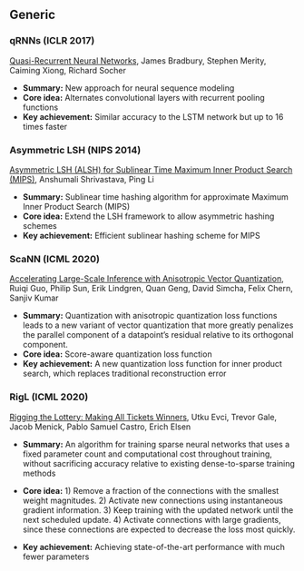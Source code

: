 ## Generic

### qRNNs (ICLR 2017)

[Quasi-Recurrent Neural Networks](https://arxiv.org/abs/1611.01576), James Bradbury, Stephen Merity, Caiming Xiong, Richard Socher

- **Summary:** New approach for neural sequence modeling
- **Core idea:** Alternates convolutional layers with recurrent pooling functions
- **Key achievement:** Similar accuracy to the LSTM network but up to 16 times faster

### Asymmetric LSH (NIPS 2014)

[Asymmetric LSH (ALSH) for Sublinear Time Maximum Inner Product Search (MIPS)](https://papers.nips.cc/paper/2014/file/310ce61c90f3a46e340ee8257bc70e93-Paper.pdf), Anshumali Shrivastava, Ping Li

- **Summary:** Sublinear time hashing algorithm for approximate Maximum Inner Product Search (MIPS)
- **Core idea:** Extend the LSH framework to allow asymmetric hashing schemes
- **Key achievement:** Efficient sublinear hashing scheme for MIPS

### ScaNN (ICML 2020)

[Accelerating Large-Scale Inference with Anisotropic Vector Quantization](https://arxiv.org/abs/1908.10396), Ruiqi Guo, Philip Sun, Erik Lindgren, Quan Geng, David Simcha, Felix Chern, Sanjiv Kumar

- **Summary:** Quantization with anisotropic quantization loss functions leads to a new variant of vector quantization that more greatly penalizes the parallel component of a datapoint’s residual relative to its orthogonal component.
- **Core idea:** Score-aware quantization loss function
- **Key achievement:** A new quantization loss function for inner product search,  which replaces traditional reconstruction error

### RigL (ICML 2020)

[Rigging the Lottery: Making All Tickets Winners](https://proceedings.icml.cc/static/paper_files/icml/2020/287-Paper.pdf), Utku Evci, Trevor Gale, Jacob Menick, Pablo Samuel Castro, Erich Elsen

- **Summary:** An algorithm for training sparse neural networks that uses a fixed parameter count and computational cost throughout training, without sacrificing accuracy relative to existing dense-to-sparse training methods

- **Core idea:** 1) Remove a fraction of the connections with the smallest weight magnitudes. 2) Activate new connections using instantaneous gradient information. 3) Keep training with the updated network until the next scheduled update. 4) Activate connections with large gradients, since these connections are expected to decrease the loss most quickly.

- **Key achievement:** Achieving state-of-the-art performance with much fewer parameters

  

